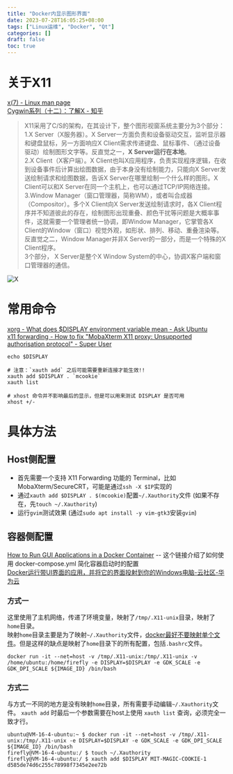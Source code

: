 ```yaml
---
title: "Docker内显示图形界面"
date: 2023-07-28T16:05:25+08:00
tags: ["Linux运维", "Docker", "Qt"]
categories: []
draft: false
toc: true
---
```

# 关于X11
[x(7) - Linux man page](https://linux.die.net/man/7/x)  
[Cygwin系列（十二）：了解X - 知乎](https://zhuanlan.zhihu.com/p/134325713)  
>X11采用了C/S的架构，在其设计下，整个图形视窗系统主要分为3个部分：  
1.X Server（X服务器）。X Server一方面负责和设备驱动交互，监听显示器和键盘鼠标，另一方面响应X Client需求传递键盘、鼠标事件、（通过设备驱动）绘制图形文字等。反直觉之一，**X Server运行在本地**。  
2.X Client（X客户端）。X Client也叫X应用程序，负责实现程序逻辑，在收到设备事件后计算出绘图数据，由于本身没有绘制能力，只能向X Server发送绘制请求和绘图数据，告诉X Server在哪里绘制一个什么样的图形。X Client可以和X Server在同一个主机上，也可以通过TCP/IP网络连接。  
3.Window Manager（窗口管理器，简称WM），或者叫合成器（Compositor）。多个X Client向X Server发送绘制请求时，各X Client程序并不知道彼此的存在，绘制图形出现重叠、颜色干扰等问题是大概率事件，这就需要一个管理者统一协调，即Window Manager，它掌管各X Client的Window（窗口）视觉外观，如形状、排列、移动、重叠渲染等。反直觉之二，Window Manager并非X Server的一部分，而是一个特殊的X Client程序。  
3个部分， X Server是整个X Window System的中心，协调X客户端和窗口管理器的通信。

![X](https://cdn.jsdelivr.net/gh/devin0x01/myimages@master/githubpages/image_c6d6319755f698570c734a5b2a6aad56.png)


# 常用命令
[xorg - What does $DISPLAY environment variable mean - Ask Ubuntu](https://askubuntu.com/questions/1284285/what-does-display-environment-variable-mean)  
[x11 forwarding - How to fix "MobaXterm X11 proxy: Unsupported authorisation protocol" - Super User](https://superuser.com/questions/1111900/how-to-fix-mobaxterm-x11-proxy-unsupported-authorisation-protocol)


```shell
echo $DISPLAY

# 注意：`xauth add` 之后可能需要重新连接才能生效!!
xauth add $DISPLAY . `mcookie`
xauth list

# xhost 命令并不影响最后的显示，但是可以用来测试 DISPLAY 是否可用
xhost +/-
```

# 具体方法
## Host侧配置
+ 首先需要一个支持 X11 Forwarding 功能的 Terminal，比如 MobaXterm/SecureCRT，可能是通过`ssh -X $IP`实现的
+ 通过`xauth add $DISPLAY . $(mcookie)`配置`~/.Xauthority`文件 (如果不存在，先`touch ~/.Xauthority`)
+ 运行`gvim`测试效果 (通过`sudo apt install -y vim-gtk3`安装`gvim`)

## 容器侧配置
[How to Run GUI Applications in a Docker Container](https://www.howtogeek.com/devops/how-to-run-gui-applications-in-a-docker-container/) -- 这个链接介绍了如何使用 docker-compose.yml 简化容器启动时的配置  
[Docker运行带UI界面的应用，并将它的界面投射到你的Windows电脑-云社区-华为云](https://bbs.huaweicloud.com/blogs/281862)

### 方式一
这里使用了主机网络，传递了环境变量，映射了`/tmp/.X11-unix`目录，映射了`home`目录。  
映射`home`目录主要是为了映射`~/.Xauthority`文件，[docker最好不要映射单个文件](https://yuansmin.github.io/2019/docker-mount-single-file/)。但是这样的缺点是映射了`home`目录下的所有配置，包括`.bashrc`文件。
```shell
docker run -it --net=host -v /tmp/.X11-unix:/tmp/.X11-unix -v /home/ubuntu:/home/firefly -e DISPLAY=$DISPLAY -e GDK_SCALE -e GDK_DPI_SCALE ${IMAGE_ID} /bin/bash
```

### 方式二
与方式一不同的地方是没有映射`home`目录，所有需要手动编辑`~/.Xauthority`文件。
`xauth add` 时最后一个参数需要在host上使用 `xauth list` 查询，必须完全一致才行。
```shell
ubuntu@VM-16-4-ubuntu:~ $ docker run -it --net=host -v /tmp/.X11-unix:/tmp/.X11-unix -e DISPLAY=$DISPLAY -e GDK_SCALE -e GDK_DPI_SCALE ${IMAGE_ID} /bin/bash
firefly@VM-16-4-ubuntu:/ $ touch ~/.Xauthority
firefly@VM-16-4-ubuntu:/ $ xauth add $DISPLAY MIT-MAGIC-COOKIE-1 d585de74d6c255c78998f7345e2ee72b
```